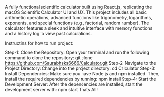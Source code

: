 A fully functional scientific calculator built using React.js, replicating the macOS Scientific Calculator UI and UX. This project includes all basic arithmetic operations, advanced functions like trigonometry, logarithms, exponents, and special functions (e.g., factorial, random number). The calculator features a sleek and intuitive interface with memory functions and a history log to view past calculations.

Instructins for how to run project:

Step-1:  Clone the Repository:
         Open your terminal and run the following command to clone the repository:
         git clone https://github.com/Saurabhsks6666/Calculator.git
Step-2:  Navigate to the Project Directory:
         Change into the project directory:
         cd Calculator
Step-3:  Install Dependencies:
         Make sure you have Node.js and npm installed. Then, install the required dependencies by running:
         npm install
Step-4:  Start the Development Server:
         After the dependencies are installed, start the development server with:
         npm start
Thats All!
